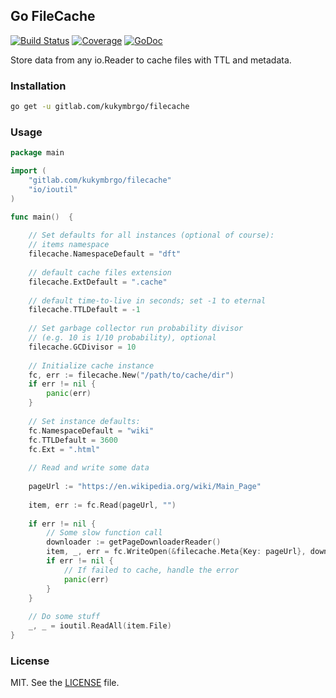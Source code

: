 ## Go FileCache

[![Build Status](https://gitlab.com/kukymbrgo/filecache/badges/master/build.svg)](https://gitlab.com/kukymbrgo/filecache/pipelines)
[![Coverage](https://gitlab.com/kukymbrgo/filecache/badges/master/coverage.svg)](https://gitlab.com/kukymbrgo/filecache)
[![GoDoc](https://godoc.org/gitlab.com/kukymbrgo/filecache?status.svg)](https://godoc.org/gitlab.com/kukymbrgo/filecache)

Store data from any io.Reader to cache files with TTL and metadata.

### Installation

```sh
go get -u gitlab.com/kukymbrgo/filecache
```

### Usage

```go
package main

import (
    "gitlab.com/kukymbrgo/filecache"
    "io/ioutil"
)

func main()  {
	
    // Set defaults for all instances (optional of course):
    // items namespace
    filecache.NamespaceDefault = "dft"
    
    // default cache files extension
    filecache.ExtDefault = ".cache"
    
    // default time-to-live in seconds; set -1 to eternal
    filecache.TTLDefault = -1
    
    // Set garbage collector run probability divisor
    // (e.g. 10 is 1/10 probability), optional
    filecache.GCDivisor = 10
	
    // Initialize cache instance
    fc, err := filecache.New("/path/to/cache/dir")
    if err != nil {
    	panic(err)
    } 
    
    // Set instance defaults:
    fc.NamespaceDefault = "wiki"
    fc.TTLDefault = 3600
    fc.Ext = ".html"
    
    // Read and write some data 
    
    pageUrl := "https://en.wikipedia.org/wiki/Main_Page"
    
    item, err := fc.Read(pageUrl, "")
    
    if err != nil {
        // Some slow function call
        downloader := getPageDownloaderReader()
        item, _, err = fc.WriteOpen(&filecache.Meta{Key: pageUrl}, downloader)
        if err != nil {
            // If failed to cache, handle the error       
            panic(err)
        }
    }
    
    // Do some stuff
    _, _ = ioutil.ReadAll(item.File)
}
```

### License

MIT. See the [LICENSE](/LICENSE) file.